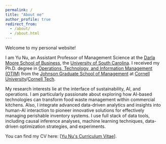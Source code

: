 ```yaml
---
permalink: /
title: "About me"
author_profile: true
redirect_from: 
  - /about/
  - /about.html
---
```


Welcome to my personal website!

I am Yu Nu, an Assistant Professor of Management Science at the [Darla Moore School of Business](https://sc.edu/study/colleges_schools/moore/), the [University of South Carolina](https://sc.edu). I received my Ph.D. degree in [Operations, Technology, and Information Management (OTIM)](https://www.johnson.cornell.edu/programs/phd-program/operations-technology-information-management/) from the [Johnson Graduate School of Management](https://www.johnson.cornell.edu) at [Cornell University](https://www.cornell.edu)/[Cornell Tech](https://tech.cornell.edu). 
<!--I am very fortunate to be advised by Prof. [Karan Girotra](https://tech.cornell.edu/people/karan-girotra/) (Chair), Prof. [Elena Belavina](https://sha.cornell.edu/faculty-research/faculty/eb733/) (Co-chair), and Prof. [Meng Qi](https://business.cornell.edu/faculty-research/faculty/mq56/).-->

My research interests lie at the interface of sustainability, AI, and operations. I am particularly passionate about exploring how AI-based technologies can transform food waste management within commercial kitchens. Also, I integrate advanced data-driven analytics and insights into human-AI interaction to pioneer innovative solutions for effectively managing perishable inventory systems. I use full stack of data tools, including causal inference analyses, machine learning techniques, data-driven optimization strategies, and experiments.  

You can find my CV here: [[Yu Nu's Curriculum Vitae](https://YuNu1210.github.io/files/YuNu_CV_250127.pdf)]. 

<!--
**UPDATE: I will be teaching joining the University of South Carolina, Darla Moore School of Business as an Assistant Professor of Management Science in August 2025**.
-->
